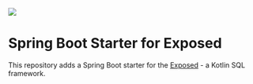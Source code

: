 [![](https://jitpack.io/v/mduesterhoeft/spring-boot-starter-exposed.svg)](https://jitpack.io/#mduesterhoeft/spring-boot-starter-exposed)
# Spring Boot Starter for Exposed

This repository adds a Spring Boot starter for the [Exposed](https://github.com/JetBrains/Exposed) - a Kotlin SQL framework.
